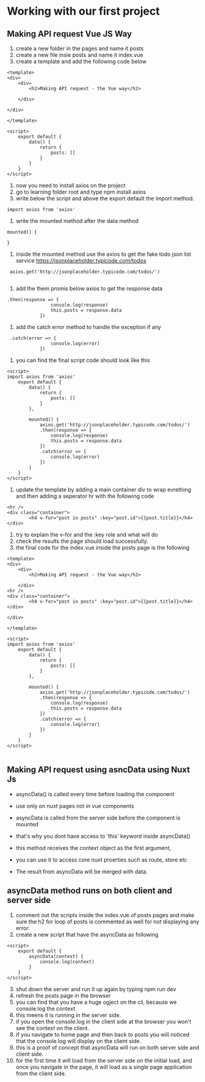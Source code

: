 # Working with our first project

## Making API request Vue JS Way
1. create a new folder in the pages and name it posts
1. create a new file insie posts and name it index.vue
1. create a template and add the following code below

```
<template>
<div>
    <div>
        <h2>Making API request - the Vue way</h2>
 
    </div>

</div>

</template>

<script>
    export default {
        data() {
            return {
                posts: []
            }
        }
    }
</script>

```

1. now you need to install axios on the project
1. go to learning folder root and type npm install axios
1. write below the script and above the export default the import method.

```
import axios from 'axios'

```

1. write the mounted method after the data method

```
mounted() {

}
```

1. inside the mounted method use the axios to get the fake todo json list service https://jsonplaceholder.typicode.com/todos

```
 axios.get('http://jsonplaceholder.typicode.com/todos/')
 
```
1. add the them promis below axios to get the response data

```
.then(response => {
                console.log(response)
                this.posts = response.data
            })

```

1. add the catch error method to handle the exception if any

```
 .catch(error => {
                console.log(error)
            })

```

1. you can find the final script code should look like this

```
<script>
import axios from 'axios'
    export default {
        data() {
            return {
                posts: []
            }
        },

        mounted() {
            axios.get('http://jsonplaceholder.typicode.com/todos/')
            .then(response => {
                console.log(response)
                this.posts = response.data
            })
            .catch(error => {
                console.log(error)
            })
        }
    }
</script>

```

1. update the template by adding a main container div to wrap evrething and then adding a seperator hr with the following code

```
<hr />
<div class="container">
        <h4 v-for="post in posts" :key="post.id">{{post.title}}</h4>
</div>

```
1. try to explain the v-for and the :key role and what will do
1. check the results the page should load successfully.
1. the final code for the index.vue inside the posts page is the following

```
<template>
<div>
    <div>
        <h2>Making API request - the Vue way</h2>
 
    </div>
<hr />
<div class="container">
        <h4 v-for="post in posts" :key="post.id">{{post.title}}</h4>
</div>

</div>

</template>

<script>
import axios from 'axios'
    export default {
        data() {
            return {
                posts: []
            }
        },

        mounted() {
            axios.get('http://jsonplaceholder.typicode.com/todos/')
            .then(response => {
                console.log(response)
                this.posts = response.data
            })
            .catch(error => {
                console.log(error)
            })
        }
    }
</script>


```


## Making API request using asncData using Nuxt Js

* asyncData() is called every time before loading the component
* use only on nuxt pages not in vue components

* asyncData is called from the server side before the component is mounted
* that's why you dont have access to 'this' keyword inside asyncData()

* this method receives the context object as the first argument,
* you can use it to access core nuxt proerties such as route, store etc

* The result from asyncData will be merged with data. 


## asyncData method runs on both client and server side

1. comment out the scripts inside the index.vue of posts pages and make sure the h2 for loop of posts is commented as well for not displaying any error.
1. create a new script that have the asyncData as following

```
<script>
    export default {
        asyncData(context) {
            console.log(context)
        }
    }
</script>

```

3. shut down the server and run it up again by typing npm run dev
4. refresh the posts page in the browser
5. you can find that you have a huge ogject on the cli, because we console.log the context
6. this meens it is running in the server side.
7. if you open the console.log in the client side at the browser you won't see the context on the client.
8. if you navigate to home page and then back to posts you will noticed that the console.log will display on the client side.
9. this is a proof of concept that asyncData will run on both server side and client side.
10. for the first time it will load from the server side on the initial load, and once you navigate in the page, it will load as a single page application from the client side.
 